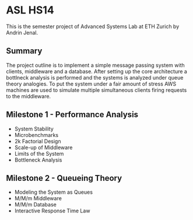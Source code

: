 # ASL HS14
This is the semester project of Advanced Systems Lab at ETH Zurich by Andrin Jenal.

## Summary
The project outline is to implement a simple message passing system with clients, middleware and a database. After setting up the core architecture a bottlneck analysis is performed and the systems is analyzed under queue theory analogies. To put the system under a fair amount of stress AWS machines are used to simulate multiple simultaneous clients firing requests to the middleware.

## Milestone 1 - Performance Analysis  
* System Stability
* Microbenchmarks
* 2k Factorial Design
* Scale-up of Middleware
* Limits of the System 
* Bottleneck Analysis

## Milestone 2 - Queueing Theory
* Modeling the System as Queues
* M/M/m Middleware
* M/M/m Database
* Interactive Response Time Law


